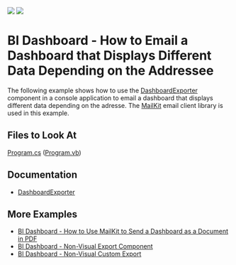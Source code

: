 <!-- default badges list -->
[![](https://img.shields.io/badge/Open_in_DevExpress_Support_Center-FF7200?style=flat-square&logo=DevExpress&logoColor=white)](https://supportcenter.devexpress.com/ticket/details/T1062132)
[![](https://img.shields.io/badge/📖_How_to_use_DevExpress_Examples-e9f6fc?style=flat-square)](https://docs.devexpress.com/GeneralInformation/403183)
<!-- default badges end -->
# BI Dashboard - How to Email a Dashboard that Displays Different Data Depending on the Addressee

The following example shows how to use the [DashboardExporter](https://docs.devexpress.com/Dashboard/DevExpress.DashboardCommon.DashboardExporter) component in a console application to email a dashboard that displays different data depending on the adresse. The [MailKit](https://github.com/jstedfast/MailKit) email client library is used in this example. 

## Files to Look At

[Program.cs](./CS/ConsoleMailExport/Program.cs) ([Program.vb](./VB/ConsoleMailExport/Program.vb))

## Documentation

- [DashboardExporter](https://docs.devexpress.com/Dashboard/DevExpress.DashboardCommon.DashboardExporter)
## More Examples

-  [BI Dashboard - How to Use MailKit to Send a Dashboard as a Document in PDF](https://github.com/DevExpress-Examples/bi-dashboard-mailkit-export)
-  [BI Dashboard - Non-Visual Export Component](https://github.com/DevExpress-Examples/bi-dashboard-non-visual-exporter)
- [BI Dashboard - Non-Visual Custom Export](https://github.com/DevExpress-Examples/bi-dashboard-non-visual-custom-export)
